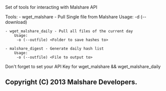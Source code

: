 Set of tools for interacting with Malshare API

Tools:
	- wget_malshare - Pull Single file from Malshare
		Usage:
		 -d (--download) <HASH>
		 
	- wget_malshare_daily - Pull all files of the current day
		Usage:
		 -o (--outfile) <Folder to save hashes to>
		 
	- malshare_digest - Generate daily hash list
		Usage:
		 -o (--outfile) <File to output to>
		 

Don't forget to set your API Key for wget_malshare && wget_malshare_daily

## Copyright (C) 2013 Malshare Developers.


